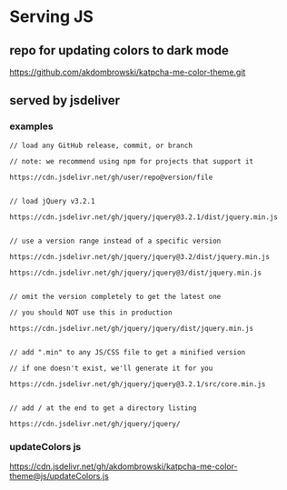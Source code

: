 # Serving JS

## repo for updating colors to dark mode

<https://github.com/akdombrowski/katpcha-me-color-theme.git>

## served by jsdeliver

### examples

```
// load any GitHub release, commit, or branch

// note: we recommend using npm for projects that support it

https://cdn.jsdelivr.net/gh/user/repo@version/file


// load jQuery v3.2.1

https://cdn.jsdelivr.net/gh/jquery/jquery@3.2.1/dist/jquery.min.js


// use a version range instead of a specific version

https://cdn.jsdelivr.net/gh/jquery/jquery@3.2/dist/jquery.min.js

https://cdn.jsdelivr.net/gh/jquery/jquery@3/dist/jquery.min.js


// omit the version completely to get the latest one

// you should NOT use this in production

https://cdn.jsdelivr.net/gh/jquery/jquery/dist/jquery.min.js


// add ".min" to any JS/CSS file to get a minified version

// if one doesn't exist, we'll generate it for you

https://cdn.jsdelivr.net/gh/jquery/jquery@3.2.1/src/core.min.js


// add / at the end to get a directory listing

https://cdn.jsdelivr.net/gh/jquery/jquery/
```

### updateColors js

<https://cdn.jsdelivr.net/gh/akdombrowski/katpcha-me-color-theme@js/updateColors.js>
